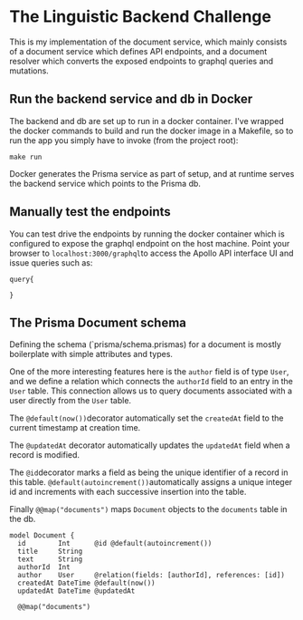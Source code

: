 # The Linguistic Backend Challenge

This is my implementation of the document service, which mainly consists of a document service which defines API endpoints, and a document resolver which converts the exposed endpoints to graphql queries and mutations.
## Run the backend service and db in Docker 

The backend and db are set up to run in a docker container. I've wrapped the docker commands to build and run the docker image in a Makefile, so to run the app you simply have to invoke (from the project root):

`make run`

Docker generates the Prisma service as part of setup, and at runtime serves the backend service which points to the Prisma db. 

## Manually test the endpoints

You can test drive the endpoints by running the docker container which is configured to expose the graphql endpoint on the host machine. Point your browser to `localhost:3000/graphql`to access the Apollo API interface UI and issue queries such as:

```
query{
    
}
```

## The Prisma Document schema

Defining the schema (`prisma/schema.prismas) for a document is mostly boilerplate with simple attributes and types. 

One of the more interesting features here is the `author` field is of type `User`, and we define a relation which connects the `authorId` field to an entry in the `User` table. This connection allows us to query documents associated with a user directly from the `User` table.

The `@default(now())`decorator automatically set the `createdAt` field to the current timestamp at creation time.

The `@updatedAt` decorator automatically updates the `updatedAt` field when a record is modified.

The `@id`decorator marks a field as being the unique identifier of a record in this table. `@default(autoincrement())`automatically assigns a unique integer id and increments with each successive insertion into the table.

Finally `@@map("documents")` maps `Document` objects to the `documents` table in the db.
```
model Document {
  id        Int      @id @default(autoincrement())
  title     String
  text      String
  authorId  Int
  author    User     @relation(fields: [authorId], references: [id])
  createdAt DateTime @default(now())
  updatedAt DateTime @updatedAt

  @@map("documents")
  ```